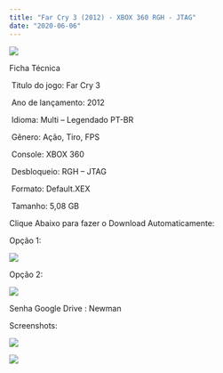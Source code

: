 ```yaml
---
title: "Far Cry 3 (2012) - XBOX 360 RGH - JTAG"
date: "2020-06-06"
---
```


![](https://1.bp.blogspot.com/-oQY7-3kj1eQ/XtRqCoE_K8I/AAAAAAAAIeA/2geIk6eYLn4WrUZuGiLIhqf9MU6tOSx1QCK4BGAsYHg/Screenshot_1.png)

Ficha Técnica

 Titulo do jogo: Far Cry 3

 Ano de lançamento: 2012

 Idioma: Multi – Legendado PT-BR

 Gênero: Ação, Tiro, FPS

 Console: XBOX 360

 Desbloqueio: RGH – JTAG

 Formato: Default.XEX

 Tamanho: 5,08 GB

Clique Abaixo para fazer o Download Automaticamente:

Opção 1:

[![](https://1.bp.blogspot.com/-eNerQjlxWXg/Xsyoy1YwxPI/AAAAAAAAG8o/qs-0XGNQDR4jSn0uGinE3EzKZZ6GoZnEACPcBGAYYCw/s1600/LINK1.png)](https://zee.gl/PjRCC)

Opção 2:

[![](https://1.bp.blogspot.com/-4Vzv8Tf2q58/XtsVRwpSi8I/AAAAAAAAKGo/uHqnno-LnWkEQN-ISCPq0ySBwRW5CG0nQCK4BGAsYHg/APRENDA-Recupdsdasdasdaerado.png)](https://zee.gl/VGGJ87L)

Senha Google Drive : Newman

Screenshots:

[![](https://1.bp.blogspot.com/-bz1vi-6jPzc/XtRqDKbGQrI/AAAAAAAAIeE/opbKgNfBcs4K9VeXHjBzaWDNTmwwwn3kACK4BGAsYHg/w400-h225/unnamed.jpg)](https://1.bp.blogspot.com/-bz1vi-6jPzc/XtRqDKbGQrI/AAAAAAAAIeE/opbKgNfBcs4K9VeXHjBzaWDNTmwwwn3kACK4BGAsYHg/unnamed.jpg)

[![](https://1.bp.blogspot.com/-2AA__AZtG5A/XtRqCAcFKZI/AAAAAAAAId8/Nf02yuE9Tds0qIAagtG703CsoP9KxGJUACK4BGAsYHg/w400-h225/672758203.jpg)](https://1.bp.blogspot.com/-2AA__AZtG5A/XtRqCAcFKZI/AAAAAAAAId8/Nf02yuE9Tds0qIAagtG703CsoP9KxGJUACK4BGAsYHg/672758203.jpg)
